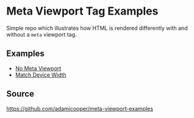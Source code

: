 # Meta Viewport Tag Examples

Simple repo which illustrates how HTML is rendered differently with and without a `meta` viewport tag.

## Examples

- [No Meta Viewport](https://adamjcooper.github.io/meta-viewport-examples/no-meta-viewport.html)
- [Match Device Width](https://adamjcooper.github.io/meta-viewport-examples/match-device-width.html)

## Source

https://github.com/adamjcooper/meta-viewport-examples

